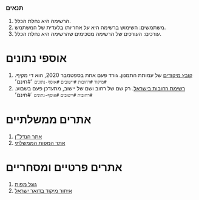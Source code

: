 ### תנאים

1. הרשימה היא נחלת הכלל.
2. משתמשים: השימוש ברשימה היא על אחריותו בלעדית של המשתמש.
3. עורכים: העורכים של הרשימה מסכימים שהרשימה היא נחלת הכלל.

# אוספי נתונים
1. [קובץ מיקודים](https://www.odata.org.il/dataset/00a9749e-c112-4190-9c37-97918b5792cf) של עמותת התמנון. גורד פעם אחת בספטמבר 2020, הוא די מקיף. `#מיקוד` `#רחובות` `#יישובים` `#אוסף-נתונים` ׳#חינם׳
2. [רשימת רחובות בישראל](https://data.gov.il/dataset/321/resource/9ad3862c-8391-4b2f-84a4-2d4c68625f4b). רק שם של רחוב ושם של יישוב, מתעדכן פעם בשבוע.  `#רחובות` `#יישובים` `#אוסף-נתונים` `#חינם׳

 # אתרים ממשלתיים
 1. [אתר הנדל״ן](https://www.nadlan.gov.il)
 2. [אתר המפות הממשלתי](https://www.govmap.gov.il)
    

# אתרים פרטיים ומסחריים
1. [גוגל מפות](https://maps.google.com) 
2. [איתור מיקוד בדואר ישראל](https://israelpost.co.il/%D7%A9%D7%99%D7%A8%D7%95%D7%AA%D7%99%D7%9D/%D7%90%D7%99%D7%AA%D7%95%D7%A8-%D7%9E%D7%99%D7%A7%D7%95%D7%93/)



